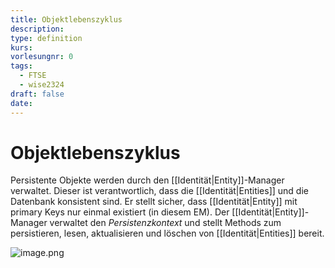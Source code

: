 ```yaml
---
title: Objektlebenszyklus
description: 
type: definition
kurs: 
vorlesungnr: 0
tags:
  - FTSE
  - wise2324
draft: false
date:
---
```

# Objektlebenszyklus

Persistente Objekte werden durch den [[Identität|Entity]]-Manager verwaltet. Dieser ist verantwortlich, dass die [[Identität|Entities]] und die Datenbank konsistent sind. Er stellt sicher, dass [[Identität|Entity]] mit primary Keys nur einmal existiert (in diesem EM). Der [[Identität|Entity]]-Manager verwaltet den *Persistenzkontext* und stellt Methods zum persistieren, lesen, aktualisieren und löschen von [[Identität|Entities]] bereit.  

![image.png](files/image_2z.png)
